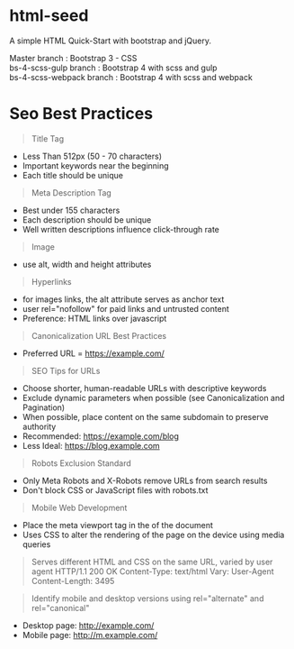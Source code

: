 # html-seed
A simple HTML Quick-Start with bootstrap and jQuery.

Master branch : Bootstrap 3 - CSS\
bs-4-scss-gulp branch : Bootstrap 4 with scss and gulp\
bs-4-scss-webpack branch : Bootstrap 4 with scss and webpack

# Seo Best Practices
> Title Tag
* Less Than 512px (50 - 70 characters)
* Important keywords near the beginning
* Each title should be unique

> Meta Description Tag
* Best under 155 characters
* Each description should be unique
* Well written descriptions influence click-through rate

> Image
* use alt, width and height attributes

> Hyperlinks
* for images links, the alt attribute serves as anchor text
* user rel="nofollow" for paid links and untrusted content
* Preference: HTML links over javascript

> Canonicalization URL Best Practices
* Preferred URL = https://example.com/

> SEO Tips for URLs
* Choose shorter, human-readable URLs with descriptive keywords
* Exclude dynamic parameters when possible (see Canonicalization and Pagination)
* When possible, place content on the same subdomain to preserve authority
* Recommended: https://example.com/blog
* Less Ideal: https://blog.example.com

> Robots Exclusion Standard
* Only Meta Robots and X-Robots remove URLs from search results
* Don't block CSS or JavaScript files with robots.txt

> Mobile Web Development
* Place the meta viewport tag in the <head> of the document
* Uses CSS to alter the rendering of the page on the device using media queries

> Serves different HTML and CSS on the same URL, varied by user agent
HTTP/1.1 200 OK
Content-Type: text/html
Vary: User-Agent
Content-Length: 3495

> Identify mobile and desktop versions using rel="alternate" and rel="canonical"
* Desktop page: http://example.com/ <link rel="alternate" media="only screen and (max width: 640px)" href="https://m.example.com/"/>
* Mobile page: http://m.example.com/ <link rel="canonical" href="https://example.com/"/>

